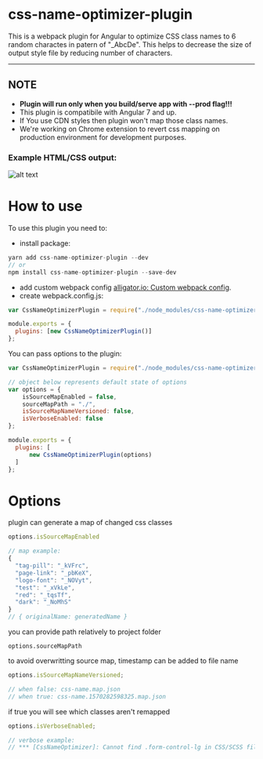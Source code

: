 # css-name-optimizer-plugin

This is a webpack plugin for Angular to optimize CSS class names to 6 random charactes in patern of "\_AbcDe". This helps to decrease the size of output style file by reducing number of characters.

---

## NOTE

- **Plugin will run only when you build/serve app with --prod flag!!!**
- This plugin is compatibile with Angular 7 and up.
- If You use CDN styles then plugin won't map those class names.
- We're working on Chrome extension to revert css mapping on production environment for development purposes.

### Example HTML/CSS output:

![alt text](https://user-images.githubusercontent.com/24934035/66254740-03aa5900-e77b-11e9-8511-17ebb751de3a.png)

# How to use

To use this plugin you need to:

- install package:

```js
yarn add css-name-optimizer-plugin --dev
// or
npm install css-name-optimizer-plugin --save-dev
```

- add custom webpack config
  [alligator.io: Custom webpack config](https://alligator.io/angular/custom-webpack-config/).
- create webpack.config.js:

```js
var CssNameOptimizerPlugin = require("./node_modules/css-name-optimizer-plugin");

module.exports = {
  plugins: [new CssNameOptimizerPlugin()]
};
```

You can pass options to the plugin:

```js
var CssNameOptimizerPlugin = require("./node_modules/css-name-optimizer-plugin");

// object below represents default state of options
var options = {
    isSourceMapEnabled = false,
    sourceMapPath = "./",
    isSourceMapNameVersioned: false,
    isVerboseEnabled: false
};

module.exports = {
  plugins: [
      new CssNameOptimizerPlugin(options)
  ]
};
```

# Options

plugin can generate a map of changed css classes

```js
options.isSourceMapEnabled

// map example:
{
  "tag-pill": "_kVFrc",
  "page-link": "_pbKeX",
  "logo-font": "_NOVyt",
  "test": "_xVkLe",
  "red": "_tqsTf",
  "dark": "_NoMhS"
}
// { originalName: generatedName }
```

you can provide path relatively to project folder

```
options.sourceMapPath
```

to avoid overwritting source map, timestamp can be added to file name

```js
options.isSourceMapNameVersioned;

// when false: css-name.map.json
// when true: css-name.1570282598325.map.json
```

if true you will see which classes aren't remapped

```js
options.isVerboseEnabled;

// verbose example:
// *** [CssNameOptimizer]: Cannot find .form-control-lg in CSS/SCSS files. It might be a vendor's class or it isn't used. It won't be optimized. ***
```
